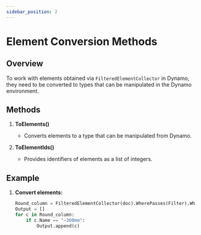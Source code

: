 ```yaml
---
sidebar_position: 2
---
```


# Element Conversion Methods

## Overview
To work with elements obtained via `FilteredElementCollector` in Dynamo, they need to be converted to types that can be manipulated in the Dynamo environment.

## Methods
1. **ToElements()**
    - Converts elements to a type that can be manipulated from Dynamo.
    
2. **ToElementIds()**
    - Provides identifiers of elements as a list of integers.

## Example
1. **Convert elements:**
    ```python
    Round_column = FilteredElementCollector(doc).WherePasses(Filter).WhereElementIsNotElementType().ToElements()
    Output = []
    for c in Round_column:
        if c.Name == "~300mm":
            Output.append(c)
    ```
